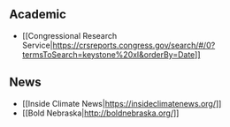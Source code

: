 ## Academic

* [[Congressional Research Service|https://crsreports.congress.gov/search/#/0?termsToSearch=keystone%20xl&orderBy=Date]]

## News

* [[Inside Climate News|https://insideclimatenews.org/]]
* [[Bold Nebraska|http://boldnebraska.org/]]